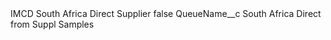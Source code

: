 <?xml version="1.0" encoding="UTF-8"?>
<CustomMetadata xmlns="http://soap.sforce.com/2006/04/metadata" xmlns:xsi="http://www.w3.org/2001/XMLSchema-instance" xmlns:xsd="http://www.w3.org/2001/XMLSchema">
    <label>IMCD South Africa Direct Supplier</label>
    <protected>false</protected>
    <values>
        <field>QueueName__c</field>
        <value xsi:type="xsd:string">South Africa Direct from Suppl Samples</value>
    </values>
</CustomMetadata>
